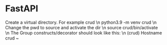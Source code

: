 # FastAPI

Create a virtual directory. For example crud \n
python3.9 -m venv crud  \n
Change the pwd to source and activate the dir \n
source crud/bin/activate \n
The Group constructs/decorator should look like this: \n
(crud) Hostname crud ~

